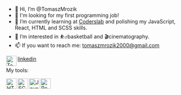 - 👋 Hi, I’m @TomaszMrozik
- 💼 I'm looking for my first programming job!
- 🌱 I’m currently learning at [Coderslab] and polishing my JavaScript, React, HTML and SCSS skills.
- 👀 I’m interested in ⛹️‍♂️basketball and 🎬cinematography.
- 📫 If you want to reach me: tomaszmrozik2000@gmail.com

<img align="left" alt="Toamsz Mrozik | LinkedIn" width="28px" src="https://cdn.jsdelivr.net/npm/simple-icons@v3/icons/linkedin.svg" /> [linkedin]

My tools:


<img align="left" alt="HTML5" width="28px" src="https://upload.wikimedia.org/wikipedia/commons/6/61/HTML5_logo_and_wordmark.svg" />
<img align="left" alt="SCSS" width="28px" src="https://upload.wikimedia.org/wikipedia/commons/9/96/Sass_Logo_Color.svg" />
<img align="left" alt="Javascript" width="28px" src="https://upload.wikimedia.org/wikipedia/commons/9/99/Unofficial_JavaScript_logo_2.svg" />
<img align="left" alt="React" width="28px" src="https://upload.wikimedia.org/wikipedia/commons/a/a7/React-icon.svg" />

<!---
TomaszMrozik/TomaszMrozik is a ✨ special ✨ repository because its `README.md` (this file) appears on your GitHub profile.
You can click the Preview link to take a look at your changes.
--->
[linkedin]: https://www.linkedin.com/in/i-am-tomasz-mrozik/
[Coderslab]: https://coderslab.pl/pl/
